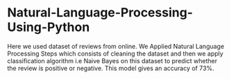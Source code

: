 # Natural-Language-Processing-Using-Python
Here we used dataset of reviews from online. We Applied Natural Language Processing Steps which consists of cleaning the dataset and then we apply classification algorithm i.e Naive Bayes on this dataset to predict whether the review is positive or negative. This model gives an accuracy of 73%.
